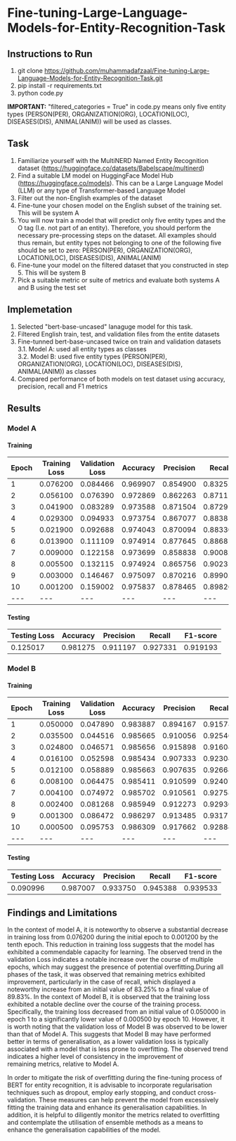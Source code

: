 # Fine-tuning-Large-Language-Models-for-Entity-Recognition-Task

## Instructions to Run
1. git clone https://github.com/muhammadafzaal/Fine-tuning-Large-Language-Models-for-Entity-Recognition-Task.git
2. pip install -r requirements.txt
3. python code.py

**IMPORTANT:** "filtered_categories = True" in code.py means only five entity types (PERSON(PER), ORGANIZATION(ORG), LOCATION(LOC), DISEASES(DIS), ANIMAL(ANIM)) will be used as classes. 

## Task

1. Familiarize yourself with the MultiNERD Named Entity Recognition dataset (https://huggingface.co/datasets/Babelscape/multinerd)
2. Find a suitable LM model on HuggingFace Model Hub (https://huggingface.co/models). This can
be a Large Language Model (LLM) or any type of Transformer-based Language Model
3. Filter out the non-English examples of the dataset
4. Fine-tune your chosen model on the English subset of the training set. This will be system A
5. You will now train a model that will predict only five entity types and the O tag (I.e. not part of
an entity). Therefore, you should perform the necessary pre-processing steps on the dataset. All
examples should thus remain, but entity types not belonging to one of the following five should
be set to zero: PERSON(PER), ORGANIZATION(ORG), LOCATION(LOC), DISEASES(DIS),
ANIMAL(ANIM)
6. Fine-tune your model on the filtered dataset that you constructed in step 5. This will be system
B
7. Pick a suitable metric or suite of metrics and evaluate both systems A and B using the test set

## Implemetation  
1. Selected "bert-base-uncased" lanaguge model for this task.
2. Filtered English train, test, and validation files from the entite datasets
3. Fine-tunned bert-base-uncased twice on train and validation datasets \
   3.1. Model A: used all entity types as classes \
   3.2. Model B: used five entity types (PERSON(PER), ORGANIZATION(ORG), LOCATION(LOC), DISEASES(DIS), ANIMAL(ANIM)) as classes
4. Compared performance of both models on test dataset using accuracy, precision, recall and F1 metrics

## Results 
### Model A 

#### Training 

Epoch | Training Loss | Validation Loss | Accuracy | Precision | Recall | F1-score
--- | --- | --- | --- |--- |--- |--- 
1	| 0.076200	| 0.084466	| 0.969907	| 0.854900	| 0.832527	| 0.843565
2	| 0.056100	| 0.076390	| 0.972869	| 0.862263	| 0.871117	| 0.866668
3	| 0.041900	| 0.083289	| 0.973588	| 0.871504	| 0.872910	| 0.872206
4	| 0.029300	| 0.094933	| 0.973754	| 0.867077	| 0.883819	| 0.875368
5	| 0.021900	| 0.092688	| 0.974043	| 0.870094	| 0.883306	| 0.876650
6	| 0.013900	| 0.111109	| 0.974914	| 0.877645	| 0.886815	| 0.882206
7	| 0.009000	| 0.122158	| 0.973699	| 0.858838	| 0.900822	| 0.879329
8	| 0.005500	| 0.132115	| 0.974924	| 0.865756	| 0.902358	| 0.883678
9	| 0.003000	| 0.146467	| 0.975097	| 0.870216	| 0.899029	| 0.884388
10	| 0.001200	| 0.159002	| 0.975837	| 0.878465	| 0.898261	| 0.888253
--- | --- | --- | --- |--- |--- |--- 

#### Testing 
Testing Loss | Accuracy | Precision | Recall | F1-score
--- | --- |--- |--- |--- 
0.125017	| 0.981275	| 0.911197	| 0.927331	| 0.919193

### Model B 

#### Training 

Epoch | Training Loss | Validation Loss | Accuracy | Precision | Recall | F1-score
--- | --- | --- | --- |--- |--- |--- 
1	| 0.050000	| 0.047890	| 0.983887	| 0.894167	| 0.915788	| 0.904848
2	| 0.035500	| 0.044516	| 0.985665	| 0.910056	| 0.925460	| 0.917694
3	| 0.024800	| 0.046571	| 0.985656	| 0.915898	| 0.916046	| 0.915972
4	| 0.016100	| 0.052598	| 0.985434	| 0.907333	| 0.923042	| 0.915120
5	| 0.012100	| 0.058889	| 0.985663	| 0.907635	| 0.926685	| 0.917061
6	| 0.008100	| 0.064475	| 0.985411	| 0.910599	| 0.924074	| 0.917287
7	| 0.004100	| 0.074972	| 0.985702	| 0.910561	| 0.927588	| 0.918996
8	| 0.002400	| 0.081268	| 0.985949	| 0.912273	| 0.929361	| 0.920738
9	| 0.001300	| 0.086472	| 0.986297	| 0.913485	| 0.931715	| 0.922510
10	| 0.000500	| 0.095753	| 0.986309	| 0.917662	| 0.928845	| 0.923220
--- | --- | --- | --- |--- |--- |--- 

#### Testing 
Testing Loss | Accuracy | Precision | Recall | F1-score
--- | --- |--- |--- |--- 
0.090996	| 0.987007	| 0.933750	| 0.945388	| 0.939533

## Findings and Limitations   
In the context of model A, it is noteworthy to observe a substantial decrease in training loss from 0.076200 during the initial epoch to 0.001200 by the tenth epoch. This reduction in training loss suggests that the model has exhibited a commendable capacity for learning. The observed trend in the validation Loss indicates a notable increase over the course of multiple epochs, which may suggest the presence of potential overfitting.During all phases of the task, it was observed that remaining metrics exhibited improvement, particularly in the case of recall, which displayed a noteworthy increase from an initial value of 83.25% to a final value of 89.83%. In the context of Model B, it is observed that the training loss exhibited a notable decline over the course of the training process. Specifically, the training loss decreased from an initial value of 0.050000 in epoch 1 to a significantly lower value of 0.000500 by epoch 10. However, it is worth noting that the validation loss of Model B was observed to be lower than that of Model A. This suggests that Model B may have performed better in terms of generalisation, as a lower validation loss is typically associated with a model that is less prone to overfitting. The observed trend indicates a higher level of consistency in the improvement of remaining metrics, relative to Model A.

In order to mitigate the risk of overfitting during the fine-tuning process of BERT for entity recognition, it is advisable to incorporate regularisation techniques such as dropout, employ early stopping, and conduct cross-validation. These measures can help prevent the model from excessively fitting the training data and enhance its generalisation capabilities. In addition, it is helpful to diligently monitor the metrics related to overfitting and contemplate the utilisation of ensemble methods as a means to enhance the generalisation capabilities of the model.










